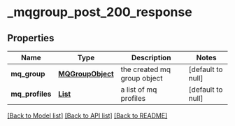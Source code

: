 # _mqgroup_post_200_response

## Properties

| Name             | Type                                  | Description                 | Notes             |
|------------------|---------------------------------------|-----------------------------|-------------------|
| **mq\_group**    | [**MQGroupObject**](MQGroupObject.md) | the created mq group object | [default to null] |
| **mq\_profiles** | [**List**](MQProfileObject.md)        | a list of mq profiles       | [default to null] |

[[Back to Model list]](../README.md#documentation-for-models) [[Back to API list]](../README.md#documentation-for-api-endpoints) [[Back to README]](../README.md)
